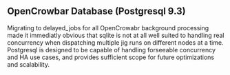 ## OpenCrowbar Database (Postgresql 9.3)

Migrating to delayed_jobs for all OpenCrowabr background processing made it
immediatly obvious that sqlite is not at all well suited to handling real
concurrency when dispatching multiple jig runs on different nodes
at a time. Postgresql is designed to be capable of handling forseeable
concurrency and HA use cases, and provides sufficient scope for future
optimizations and scalability.
